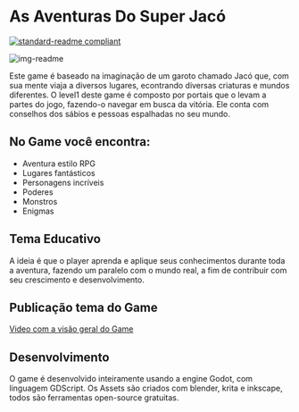 # As Aventuras Do Super Jacó
[![standard-readme compliant](https://img.shields.io/badge/readme%20style-standard-brightgreen.svg?style=flat-square)](https://github.com/jacques-oliveira/standard-readme)

![img-readme](https://github.com/user-attachments/assets/51c2d476-d130-4abe-b117-54f2576a0049)

Este game é baseado na imaginação de um garoto chamado Jacó que, com sua mente viaja a diversos
lugares, econtrando diversas criaturas e mundos diferentes. O level1 deste game é composto por
portais que o levam a partes do jogo, fazendo-o navegar em busca da vitória. Ele conta com conselhos
dos sábios e pessoas espalhadas no seu mundo.

## No Game você encontra:
  - Aventura estilo RPG
  - Lugares fantásticos
  - Personagens incríveis
  - Poderes
  - Monstros
  - Enigmas
    
## Tema Educativo
A ideia é que o player aprenda e aplique seus conhecimentos durante toda a aventura, fazendo
um paralelo com o mundo real, a fim de contribuir com seu crescimento e desenvolvimento.

## Publicação tema do Game
[Video com a visão geral do Game](https://www.linkedin.com/posts/jacques-oliveira-95677452_fala-pessoal-seguindo-a-publica%C3%A7%C3%A3o-anterior-activity-7253838012755681280-rw7M?utm_source=share&utm_medium=member_desktop)

## Desenvolvimento
O game é desenvolvido inteiramente usando a engine Godot, com linguagem GDScript.
Os Assets são criados com blender, krita e inkscape, todos são ferramentas open-source gratuitas.
